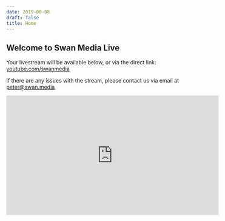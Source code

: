 ```yaml
---
date: 2019-09-08
draft: false
title: Home
---
```


## Welcome to Swan Media Live

Your livestream will be available below, or via the direct link: [youtube.com/swanmedia](https://youtube.com/swanmedia)

If there are any issues with the stream, please contact us via email at [peter@swan.media](mailto:peter@swan.media)

<iframe width="560" height="315" src="https://www.youtube.com/embed/live_stream?channel=12345" frameborder="0" allowfullscreen></iframe>
